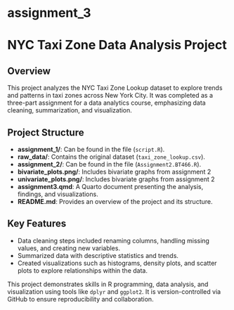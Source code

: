# assignment_3

# NYC Taxi Zone Data Analysis Project

## Overview
This project analyzes the NYC Taxi Zone Lookup dataset to explore trends and patterns in taxi zones across New York City. It was completed as a three-part assignment for a data analytics course, emphasizing data cleaning, summarization, and visualization.

## Project Structure
- **assignment_1/**: Can be found in the file (`script.R`).
- **raw_data/**: Contains the original dataset (`taxi_zone_lookup.csv`).
- **assignment_2/**: Can be found in the file (`Assignment2.BT466.R`).
- **bivariate_plots.png/**: Includes bivariate graphs from assignment 2
- **univariate_plots.png/**: Includes bivariate graphs from assignment 2
- **assignment3.qmd**: A Quarto document presenting the analysis, findings, and visualizations.
- **README.md**: Provides an overview of the project and its structure.

## Key Features
- Data cleaning steps included renaming columns, handling missing values, and creating new variables.
- Summarized data with descriptive statistics and trends.
- Created visualizations such as histograms, density plots, and scatter plots to explore relationships within the data.

This project demonstrates skills in R programming, data analysis, and visualization using tools like `dplyr` and `ggplot2`. It is version-controlled via GitHub to ensure reproducibility and collaboration.
